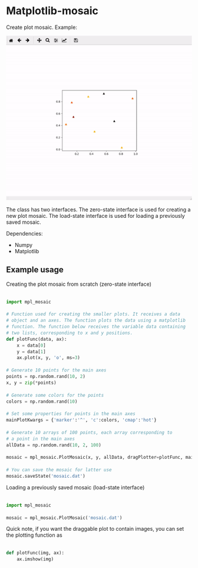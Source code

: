 # Matplotlib-mosaic

Create plot mosaic. Example:

![Example](example.gif)

The class has two interfaces. The zero-state interface is used for creating a new plot mosaic. The load-state interface is used for loading a previously saved mosaic.

Dependencies:

* Numpy
* Matplotlib

## Example usage

Creating the plot mosaic from scratch (zero-state interface)

```python

import mpl_mosaic

# Function used for creating the smaller plots. It receives a data 
# object and an axes. The function plots the data using a matplotlib 
# function. The function below receives the variable data containing 
# two lists, corresponding to x and y positions.
def plotFunc(data, ax):
	x = data[0]
	y = data[1]
	ax.plot(x, y, 'o', ms=3)

# Generate 10 points for the main axes
points = np.random.rand(10, 2)				
x, y = zip(*points)

# Generate some colors for the points
colors = np.random.rand(10)		

# Set some properties for points in the main axes
mainPlotKwargs = {'marker':'^', 'c':colors, 'cmap':'hot'}

# Generate 10 arrays of 100 points, each array corresponding to 
# a point in the main axes
allData = np.random.rand(10, 2, 100)

mosaic = mpl_mosaic.PlotMosaic(x, y, allData, dragPlotter=plotFunc, mainPlotKwargs=mainPlotKwargs)

# You can save the mosaic for latter use
mosaic.saveState('mosaic.dat')

```

Loading a previously saved mosaic (load-state interface)

```python

import mpl_mosaic

mosaic = mpl_mosaic.PlotMosaic('mosaic.dat')

```

Quick note, if you want the draggable plot to contain images, you can set the plotting function as

```python

def plotFunc(img, ax):
	ax.imshow(img)
		
```
